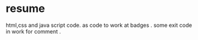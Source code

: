 # resume
html,css and java script code.
as code to work at badges .
some exit code in work for comment .
